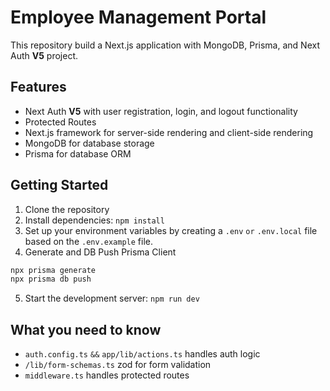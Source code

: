 # Employee Management Portal
This repository build a Next.js application with MongoDB, Prisma, and Next Auth **V5** project.

## Features

- Next Auth **V5** with user registration, login, and logout functionality
- Protected Routes
- Next.js framework for server-side rendering and client-side rendering
- MongoDB for database storage
- Prisma for database ORM

## Getting Started

1. Clone the repository
2. Install dependencies: `npm install`
3. Set up your environment variables by creating a `.env` `or` `.env.local` file based on the `.env.example` file.
4. Generate and DB Push Prisma Client
```bash
npx prisma generate
npx prisma db push
```
5. Start the development server: `npm run dev`

## What you need to know

- `auth.config.ts` `&&` `app/lib/actions.ts` handles auth logic
- `/lib/form-schemas.ts` zod for form validation
- `middleware.ts` handles protected routes
